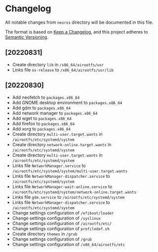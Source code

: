 # Changelog
All notable changes from `neoros` directory will be documented in this file.

The format is based on [Keep a Changelog](https://keepachangelog.com/en/1.0.0/),
and this project adheres to [Semantic Versioning](https://semver.org/spec/v2.0.0.html).

## [20220831]
- Create directory `lib` in `/x86_64/airootfs/usr`
- Links file `os-release` to `/x86_64/airootfs/usr/lib`

## [20220830]
- Add neofetch to `packages.x86_64`
- Add GNOME desktop environment to `packages.x86_64`
- Add gdm to `packages.x86_64`
- Add network manager to `packages.x86_64`
- Add wget to `packages.x86_64`
- Add firefox to `packages.x86_64`
- Add xorg to `packages.x86_64`
- Create directory `multi-user.target.wants` in `/airootfs/etc/systemd/system`
- Create directory `network-online.target.wants` in `/airootfs/etc/systemd/system`
- Create directory `multi-user.target.wants` in `/airootfs/etc/systemd/system`
- Links file `NetworkManager.service` to `/airootfs/etc/systemd/system/multi-user.target.wants`
- Links file `NetworkManager-dispatcher.service` to `/airootfs/etc/systemd/system`
- Links file `NetworkManager-wait-online.service` to `/airootfs/etc/systemd/system/network-online.target.wants`
- Links file `gdm.service` to `/airootfs/etc/systemd/system`
- Links file `NetworkManager-dispatcher.service` to `/airootfs/etc/systemd/system`
- Change settings configuration of `/efiboot/loader`
- Change settings configuration of `/syslinux`
- Change settings configuration of `/airootfs/etc/`
- Change settings configuration of `profiledef.sh`
- Create directory `themes` in `/grub`
- Change settings configuration of `/grub`
- Change settings configuration of `/x86_64/airootfs/etc`
